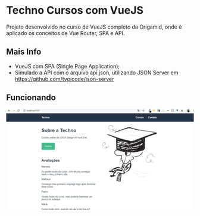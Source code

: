 # Techno Cursos com VueJS

Projeto desenvolvido no curso de VueJS completo da Origamid, onde é aplicado os conceitos de Vue Router, SPA e API.

## Mais Info

- VueJS com SPA (Single Page Application);
- Simulado a API com o arquivo api.json, utilizando JSON Server em  https://github.com/typicode/json-server

## Funcionando

![](technoCursos.gif)
